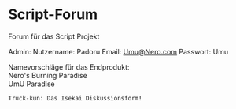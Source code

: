 # Script-Forum
Forum für das Script Projekt

Admin:
Nutzername: Padoru
Email: Umu@Nero.com
Passwort: Umu


Namevorschläge für das Endprodukt:
<br>
Nero's Burning Paradise
<br>
UmU Paradise
<br>

    Truck-kun: Das Isekai Diskussionsform!
<br>
